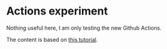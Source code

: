 # Actions experiment
Nothing useful here, I am only testing the new Github Actions.

The content is based on [this tutorial](https://blog.jessfraz.com/post/the-life-of-a-github-action/).
